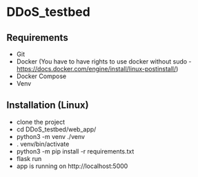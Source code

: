 # DDoS_testbed

## Requirements
- Git 
- Docker (You have to have rights to use docker without sudo - https://docs.docker.com/engine/install/linux-postinstall/)
- Docker Compose
- Venv

## Installation (Linux)
- clone the project
- cd DDoS_testbed/web_app/
- python3 -m venv ./venv
- . venv/bin/activate
- python3 -m pip install -r requirements.txt
- flask run
- app is running on http://localhost:5000
